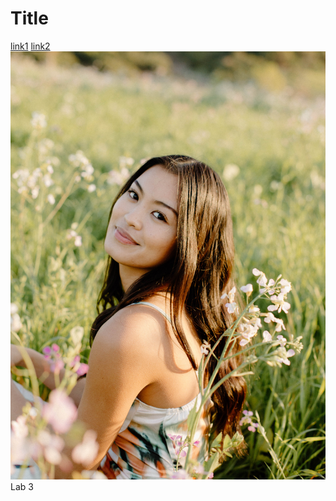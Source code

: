 # Title
[link1](https://www.youtube.com/watch?v=dQw4w9WgXcQ)
[link2](tinyurl.com/week3group6)
![Image](me.jpg)
Lab 3